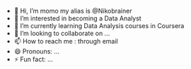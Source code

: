 - 👋 Hi, I’m momo my alias is @Nikobrainer
- 👀 I’m interested in becoming a Data Analyst
- 🌱 I’m currently learning Data Analysis courses in Coursera
- 💞️ I’m looking to collaborate on ...
- 📫 How to reach me : through email 
- 😄 Pronouns: ...
- ⚡ Fun fact: ...

<!---
Momo/Nikobrainer is a ✨ special ✨ repository because its `README.md` (this file) appears on your GitHub profile.
You can click the Preview link to take a look at your changes.
--->
